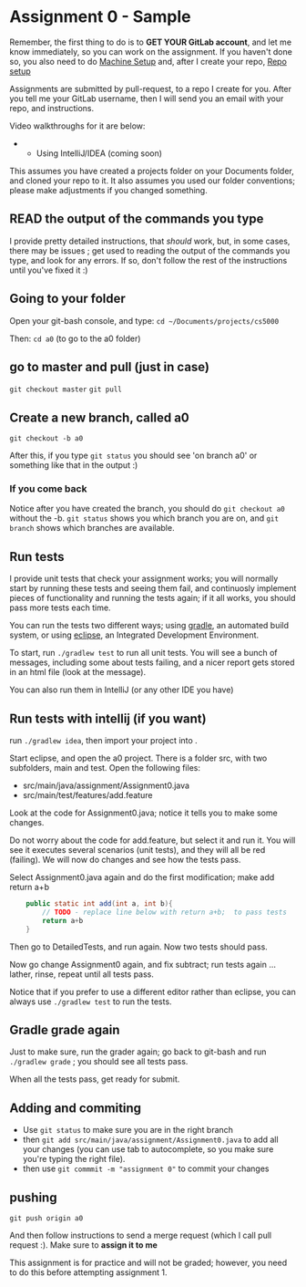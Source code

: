 Assignment 0 - Sample
===

Remember, the first thing to do is to **GET YOUR GitLab account**, and let me know immediately, so you can work on the assignment. If you haven't done so, you also need to do [Machine Setup](../../../content/Setup.md) and, after I create your repo, [Repo setup](../../../content/RepoSetup.md)

Assignments are submitted by pull-request, to a repo I create for you. After you tell me your GitLab username, then I will send you an email with your repo, and instructions.


Video walkthroughs for it are below:
* 	 - Using IntelliJ/IDEA (coming soon)

This assumes you have created a projects folder on your Documents folder, and cloned your repo to it. It also assumes you used our folder conventions; please make adjustments if you changed something.

## READ the output of the commands you type

I provide pretty detailed instructions, that *should* work, but, in some cases, there may be issues ; get used to reading the output of the commands you type, and look for any errors. If so, don't follow the rest of the instructions until you've fixed it :)

## Going to your folder
Open your git-bash console, and type:
```cd ~/Documents/projects/cs5000```

Then: ```cd a0``` (to go to the a0 folder)

## go to master and pull (just in case)
```git checkout master```
```git pull```

## Create a new branch, called a0
```
git checkout -b a0
```

After this, if you type `git status` you should see 'on branch a0' or something like that in the output :)

### If you come back
Notice after you have created the branch, you should do ```git checkout a0``` without the -b. ```git status``` shows you which branch you are on, and ```git branch``` shows which branches are available.

## Run tests

I provide unit tests that check your assignment works; you will normally start by running these tests and seeing them fail, and continuosly implement pieces of functionality and running the tests again; if it all works, you should pass more tests each time.

You can run the tests two different ways; using [gradle](http://gradle.org), an automated build system, or using [eclipse](http://eclipse.org), an Integrated Development Environment.

To start, run ```./gradlew test``` to run all unit tests. You will see a bunch of messages, including some about tests failing, and a nicer report gets stored in an html file (look at the message).


You can also run them in IntelliJ (or any other IDE you have)

## Run tests with intellij (if you want)

run ```./gradlew idea```, then import your project into .

Start eclipse, and open the a0 project. There is a folder src, with two subfolders, main and test. Open the following files: 
+ src/main/java/assignment/Assignment0.java
+ src/main/test/features/add.feature

Look at the code for Assignment0.java; notice it tells you to make some changes. 


Do not worry about the code for add.feature, but select it and run it. You will see it executes several scenarios (unit tests), and they will all be red (failing). We will now do changes and see how the tests pass.

Select Assignment0.java again and do the first modification; make add return a+b 
```java
	public static int add(int a, int b){
		// TODO - replace line below with return a+b;  to pass tests 
		return a+b
	}
```

Then go to DetailedTests, and run again. Now two tests should pass.

Now go change Assignment0 again, and fix subtract; run tests again ... lather, rinse, repeat until all tests pass.

Notice that if you prefer to use a different editor rather than eclipse, you can always use ```./gradlew test``` to run the tests.


## Gradle grade again

Just to make sure, run the grader again; go back to git-bash and run ```./gradlew grade``` ; you should see all tests pass.

When all the tests pass, get ready for submit.

## Adding and commiting

+ Use ```git status``` to make sure you are in the right branch
+ then ```git add src/main/java/assignment/Assignment0.java``` to add all your changes (you can use tab to autocomplete, so you make sure you're typing the right file).  
+ then use ```git commmit -m "assignment 0"``` to commit your changes

## pushing
```git push origin a0```

And then follow instructions to send a merge request (which I call pull request :). Make sure to **assign it to me**

This assignment is for practice and will not be graded; however, you need to do this before attempting assignment 1. 
